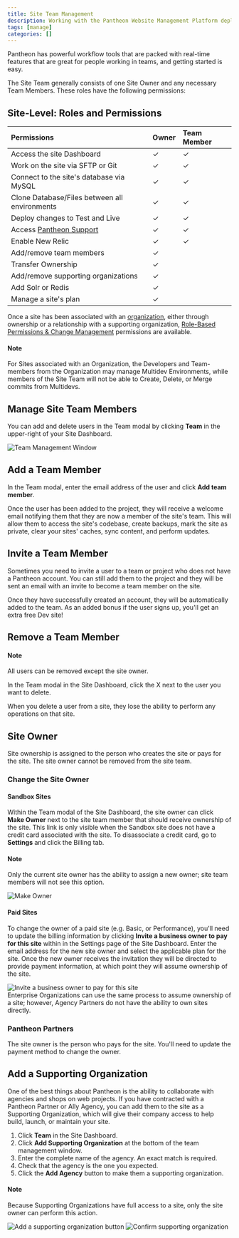 ```yaml
---
title: Site Team Management
description: Working with the Pantheon Website Management Platform deployment tools in a team driven environment.
tags: [manage]
categories: []
---
```

Pantheon has powerful workflow tools that are packed with real-time features that are great for people working in teams, and getting started is easy.

The Site Team generally consists of one Site Owner and any necessary Team Members. These roles have the following permissions:
## Site-Level: Roles and Permissions

| **Permissions**                                   | **Owner** | **Team Member** |
|:------------------------------------------------- |:--------- |:--------------- |
| Access the site Dashboard                         | ✓         | ✓               |
| Work on the site via SFTP or Git                  | ✓         | ✓               |
| Connect to the site's database via MySQL          | ✓         | ✓               |
| Clone Database/Files between all environments     | ✓         | ✓               |
| Deploy changes to Test and Live                   | ✓         | ✓               |
| Access [Pantheon Support](/docs/getting-support/) | ✓         | ✓               |
| Enable New Relic                                  | ✓         | ✓               |
| Add/remove team members                           | ✓         |                 |
| Transfer Ownership                                | ✓         |                 |
| Add/remove supporting organizations               | ✓         |                 |
| Add Solr or Redis                                 | ✓         |                 |
| Manage a site's plan                              | ✓         |                 |

Once a site has been associated with an [organization](/docs/organizations/), either through ownership or a relationship with a supporting organization, [Role-Based Permissions & Change Management](/docs/change-management) permissions are available.
<div class="alert alert-info" role="alert">
<h4 class="info">Note</h4><p>For Sites associated with an Organization, the Developers and Team-members from the Organization may manage Multidev Environments, while members of the Site Team will not be able to Create, Delete, or Merge commits from Multidevs.</p>
</div>

## Manage Site Team Members
You can add and delete users in the Team modal by clicking **Team** in the upper-right of your Site Dashboard.

![Team Management Window](/source/docs/assets/images/dashboard/team-modal.png)
## Add a Team Member

In the Team modal, enter the email address of the user and click **Add team member**.

Once the user has been added to the project, they will receive a welcome email notifying them that they are now a member of the site's team. This will allow them to access the site's codebase, create backups, mark the site as private, clear your sites' caches, sync content, and perform updates.

## Invite a Team Member

Sometimes you need to invite a user to a team or project who does not have a Pantheon account. You can still add them to the project and they will be sent an email with an invite to become a team member on the site.

Once they have successfully created an account, they will be automatically added to the team. As an added bonus if the user signs up, you'll get an extra free Dev site!

## Remove a Team Member

<div class="alert alert-info" role="alert">
<h4 class="info">Note</h4><p>All users can be removed except the site owner.</p>
</div>

In the Team modal in the Site Dashboard, click the X next to the user you want to delete.

When you delete a user from a site, they lose the ability to perform any operations on that site.

## Site Owner
Site ownership is assigned to the person who creates the site or pays for the site. The site owner cannot be removed from the site team.

### Change the Site Owner

#### Sandbox Sites
Within the Team modal of the Site Dashboard, the site owner can click **Make Owner** next to the site team member that should receive ownership of the site. This link is only visible when the Sandbox site does not have a credit card associated with the site. To disassociate a credit card, go to **Settings** and click the Billing tab.

<div class="alert alert-info" role="alert">
<h4 class="info">Note</h4><p>Only the current site owner has the ability to assign a new owner; site team members will not see this option.</p>
</div>

![Make Owner](/source/docs/assets/images/dashboard/sandbox-make-owner.png)

#### Paid Sites
To change the owner of a paid site (e.g. Basic, or Performance), you'll need to update the billing information by clicking **Invite a business owner to pay for this site** within in the Settings page of the Site Dashboard. Enter the email address for the new site owner and select the applicable plan for the site. Once the new owner receives the invitation they will be directed to provide payment information, at which point they will assume ownership of the site.

![Invite a business owner to pay for this site](/source/docs/assets/images/dashboard/payment-form-invite.png)<br />
Enterprise Organizations can use the same process to assume ownership of a site;  however, Agency Partners do not have the ability to own sites directly.

### Pantheon Partners
The site owner is the person who pays for the site. You'll need to update the payment method to change the owner.

## Add a Supporting Organization

One of the best things about Pantheon is the ability to collaborate with agencies and shops on web projects. If you have contracted with a Pantheon Partner or Ally Agency, you can add them to the site as a Supporting Organization, which will give their company access to help build, launch, or maintain your site.

1. Click **Team** in the Site Dashboard.
2. Click **Add Supporting Organization** at the bottom of the team management window.
3. Enter the complete name of the agency. An exact match is required.
4. Check that the agency is the one you expected.
5. Click the **Add Agency** button to make them a supporting organization.

<div class="alert alert-info" role="alert">
<h4 class="info">Note</h4><p>Because Supporting Organizations have full access to a site, only the site owner can perform this action.</p>
</div>

 ![Add a supporting organization button](/source/docs/assets/images/dashboard/multi_org1.png)
 ![Confirm supporting organization](/source/docs/assets/images/dashboard/multi_org2.png)
